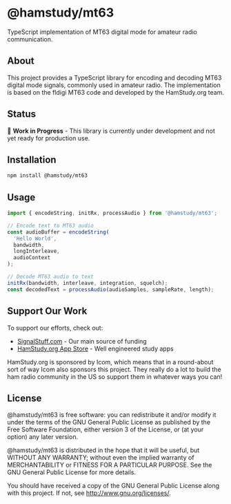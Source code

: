 # @hamstudy/mt63

TypeScript implementation of MT63 digital mode for amateur radio communication.

## About

This project provides a TypeScript library for encoding and decoding MT63 digital mode signals, commonly used in amateur radio. The implementation is based on the fldigi MT63 code and developed by the HamStudy.org team.

## Status

🚧 **Work in Progress** - This library is currently under development and not yet ready for production use.

## Installation

```bash
npm install @hamstudy/mt63
```

## Usage

```typescript
import { encodeString, initRx, processAudio } from '@hamstudy/mt63';

// Encode text to MT63 audio
const audioBuffer = encodeString(
  'Hello World',
  bandwidth,
  longInterleave,
  audioContext
);

// Decode MT63 audio to text
initRx(bandwidth, interleave, integration, squelch);
const decodedText = processAudio(audioSamples, sampleRate, length);
```

## Support Our Work

To support our efforts, check out:
- [SignalStuff.com](https://signalstuff.com/antennas) - Our main source of funding
- [HamStudy.org App Store](https://hamstudy.org/appstore) - Well engineered study apps

HamStudy.org is sponsored by Icom, which means that in a round-about sort of way Icom also sponsors this project. They really do a lot to build the ham radio community in the US so support them in whatever ways you can!

## License

@hamstudy/mt63 is free software: you can redistribute it and/or modify
it under the terms of the GNU General Public License as published by
the Free Software Foundation, either version 3 of the License, or
(at your option) any later version.

@hamstudy/mt63 is distributed in the hope that it will be useful,
but WITHOUT ANY WARRANTY; without even the implied warranty of
MERCHANTABILITY or FITNESS FOR A PARTICULAR PURPOSE.  See the
GNU General Public License for more details.

You should have received a copy of the GNU General Public License
along with this project.  If not, see <http://www.gnu.org/licenses/>.
